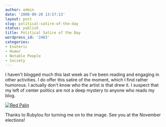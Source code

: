 ```yaml
---
author: admin
date: '2008-09-20 13:57:13'
layout: post
slug: political-satire-of-the-day
status: publish
title: Political Satire of the Day
wordpress_id: '2483'
categories:
- Esoteric
- Humor
- Notable People
- Society
---
```


I haven't blogged much this last week as I've been reading and engaging
in other activities. I do offer this satire of the moment, which I find
rather humorous. I actually don't know who the artist is that drew it. I
suspect that my left of center politics are not a deep mystery to anyone
who reads my blog.

[![Red
Palin](http://farm4.static.flickr.com/3180/2873712416_ab38412119_o.png)](http://www.flickr.com/photos/albill/2873712416/ "Red Palin by albill, on Flickr")

Thanks to Rubylou for turning me on to the image. See you at the
November elections!
